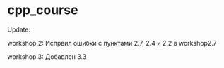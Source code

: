 # cpp_course
Update:

workshop.2: Испрвил ошибки с пунктами 2.7, 2.4 и 2.2 в workshop2.7

workshop.3: Добавлен 3.3
